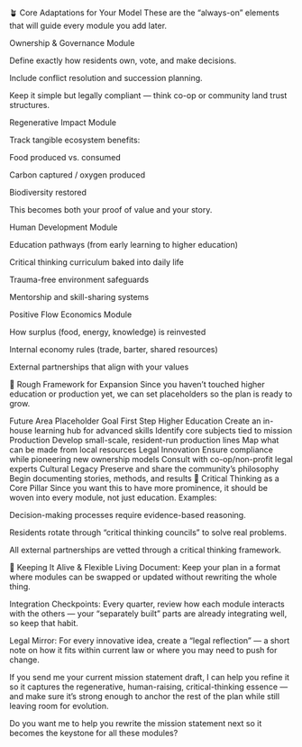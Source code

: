 🪴 Core Adaptations for Your Model
These are the “always-on” elements that will guide every module you add later.

Ownership & Governance Module

Define exactly how residents own, vote, and make decisions.

Include conflict resolution and succession planning.

Keep it simple but legally compliant — think co-op or community land trust structures.

Regenerative Impact Module

Track tangible ecosystem benefits:

Food produced vs. consumed

Carbon captured / oxygen produced

Biodiversity restored

This becomes both your proof of value and your story.

Human Development Module

Education pathways (from early learning to higher education)

Critical thinking curriculum baked into daily life

Trauma-free environment safeguards

Mentorship and skill-sharing systems

Positive Flow Economics Module

How surplus (food, energy, knowledge) is reinvested

Internal economy rules (trade, barter, shared resources)

External partnerships that align with your values

📐 Rough Framework for Expansion
Since you haven’t touched higher education or production yet, we can set placeholders so the plan is ready to grow.

Future Area	Placeholder Goal	First Step
Higher Education	Create an in-house learning hub for advanced skills	Identify core subjects tied to mission
Production	Develop small-scale, resident-run production lines	Map what can be made from local resources
Legal Innovation	Ensure compliance while pioneering new ownership models	Consult with co-op/non-profit legal experts
Cultural Legacy	Preserve and share the community’s philosophy	Begin documenting stories, methods, and results
🧠 Critical Thinking as a Core Pillar
Since you want this to have more prominence, it should be woven into every module, not just education. Examples:

Decision-making processes require evidence-based reasoning.

Residents rotate through “critical thinking councils” to solve real problems.

All external partnerships are vetted through a critical thinking framework.

🔄 Keeping It Alive & Flexible
Living Document: Keep your plan in a format where modules can be swapped or updated without rewriting the whole thing.

Integration Checkpoints: Every quarter, review how each module interacts with the others — your “separately built” parts are already integrating well, so keep that habit.

Legal Mirror: For every innovative idea, create a “legal reflection” — a short note on how it fits within current law or where you may need to push for change.

If you send me your current mission statement draft, I can help you refine it so it captures the regenerative, human-raising, critical-thinking essence — and make sure it’s strong enough to anchor the rest of the plan while still leaving room for evolution.

Do you want me to help you rewrite the mission statement next so it becomes the keystone for all these modules?
